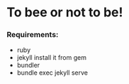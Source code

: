 # To bee or not to be!

### Requirements:
- ruby
- jekyll install it from gem
- bundler
- bundle exec jekyll serve
